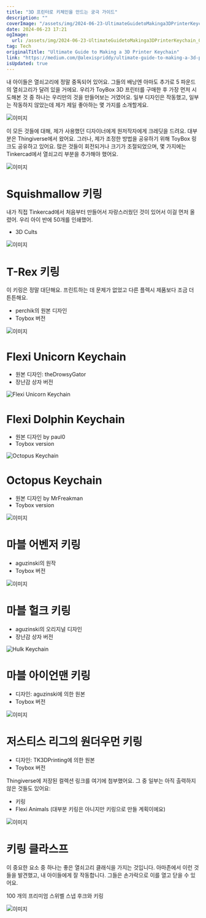 ```yaml
---
title: "3D 프린터로 키체인을 만드는 궁극 가이드"
description: ""
coverImage: "/assets/img/2024-06-23-UltimateGuidetoMakinga3DPrinterKeychain_0.png"
date: 2024-06-23 17:21
ogImage:
  url: /assets/img/2024-06-23-UltimateGuidetoMakinga3DPrinterKeychain_0.png
tag: Tech
originalTitle: "Ultimate Guide to Making a 3D Printer Keychain"
link: "https://medium.com/@alexispriddy/ultimate-guide-to-making-a-3d-printer-keychain-2463dea9b60a"
isUpdated: true
---
```


내 아이들은 열쇠고리에 정말 중독되어 있어요. 그들의 배낭엔 아마도 추가로 5 파운드의 열쇠고리가 달려 있을 거에요. 우리가 ToyBox 3D 프린터를 구매한 후 가장 먼저 시도해본 것 중 하나는 우리만의 것을 만들어보는 거였어요. 일부 디자인은 작동했고, 일부는 작동하지 않았는데 제가 제일 좋아하는 몇 가지를 소개할게요.

![이미지](/assets/img/2024-06-23-UltimateGuidetoMakinga3DPrinterKeychain_0.png)

이 모든 것들에 대해, 제가 사용했던 디자이너에게 원저작자에게 크레딧을 드려요. 대부분은 Thingiverse에서 왔어요. 그러나, 제가 조정한 방법을 공유하기 위해 ToyBox 링크도 공유하고 있어요. 많은 것들이 회전되거나 크기가 조절되었으며, 몇 가지에는 Tinkercad에서 열쇠고리 부분을 추가해야 했어요.

![이미지](/assets/img/2024-06-23-UltimateGuidetoMakinga3DPrinterKeychain_1.png)

<div class="content-ad"></div>

# Squishmallow 키링

내가 직접 Tinkercad에서 처음부터 만들어서 자랑스러웠던 것이 있어서 이걸 먼저 올렸어. 우리 아이 반에 50개를 인쇄했어.

- 3D Cults

![이미지](/assets/img/2024-06-23-UltimateGuidetoMakinga3DPrinterKeychain_2.png)

<div class="content-ad"></div>

# T-Rex 키링

이 키링은 정말 대단해요. 프린트하는 데 문제가 없었고 다른 플렉시 제품보다 조금 더 튼튼해요.

- perchik의 원본 디자인
- Toybox 버전

![이미지](/assets/img/2024-06-23-UltimateGuidetoMakinga3DPrinterKeychain_3.png)

<div class="content-ad"></div>

# Flexi Unicorn Keychain

- 원본 디자인: theDrowsyGator
- 장난감 상자 버전

![Flexi Unicorn Keychain](/assets/img/2024-06-23-UltimateGuidetoMakinga3DPrinterKeychain_4.png)

# Flexi Dolphin Keychain

<div class="content-ad"></div>

- 원본 디자인 by paul0
- Toybox version

![Octopus Keychain](/assets/img/2024-06-23-UltimateGuidetoMakinga3DPrinterKeychain_5.png)

# Octopus Keychain

- 원본 디자인 by MrFreakman
- Toybox version

<div class="content-ad"></div>

![이미지](/assets/img/2024-06-23-UltimateGuidetoMakinga3DPrinterKeychain_6.png)

# 마블 어벤저 키링

- aguzinski의 원작
- Toybox 버전

![이미지](/assets/img/2024-06-23-UltimateGuidetoMakinga3DPrinterKeychain_7.png)

<div class="content-ad"></div>

# 마블 헐크 키링

- aguzinski의 오리지널 디자인
- 장난감 상자 버전

![Hulk Keychain](/assets/img/2024-06-23-UltimateGuidetoMakinga3DPrinterKeychain_8.png)

# 마블 아이언맨 키링

<div class="content-ad"></div>

- 디자인: aguzinski에 의한 원본
- Toybox 버전

![이미지](/assets/img/2024-06-23-UltimateGuidetoMakinga3DPrinterKeychain_9.png)

# 저스티스 리그의 원더우먼 키링

- 디자인: TK3DPrinting에 의한 원본
- Toybox 버전

<div class="content-ad"></div>

Thingiverse에 저장된 컬렉션 링크를 여기에 첨부했어요. 그 중 일부는 아직 출력하지 않은 것들도 있어요:

- 키링
- Flexi Animals (대부분 키링은 아니지만 키링으로 만들 계획이에요)

![이미지](/assets/img/2024-06-23-UltimateGuidetoMakinga3DPrinterKeychain_10.png)

# 키링 클라스프

<div class="content-ad"></div>

이 중요한 요소 중 하나는 좋은 열쇠고리 클래식을 가지는 것입니다. 아마존에서 이런 것들을 발견했고, 내 아이들에게 잘 작동합니다. 그들은 손가락으로 이를 열고 닫을 수 있어요.

100 개의 프리미엄 스위벨 스냅 후크와 키링

![이미지](/assets/img/2024-06-23-UltimateGuidetoMakinga3DPrinterKeychain_11.png)
